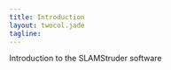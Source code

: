 ```yaml
---
title: Introduction
layout: twocol.jade
tagline: 
---
```


Introduction to the SLAMStruder software
